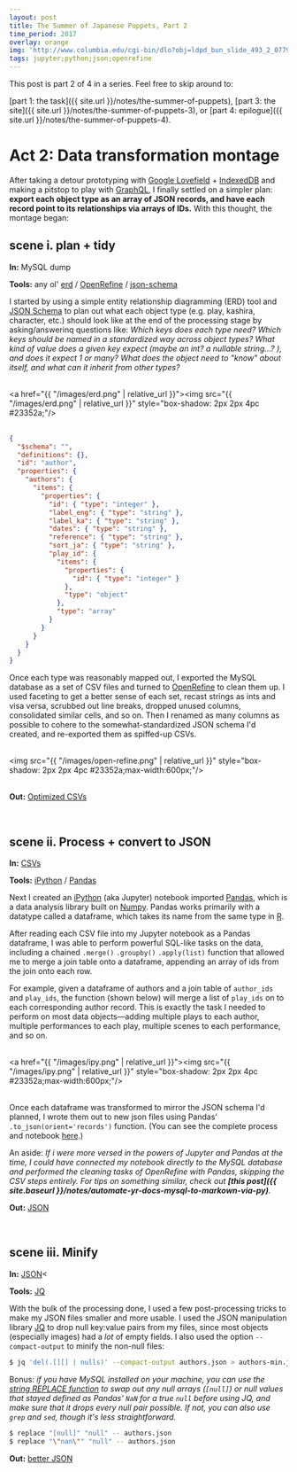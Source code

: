 ```yaml
---
layout: post
title: The Summer of Japanese Puppets, Part 2
time_period: 2017
overlay: orange
img: 'http://www.columbia.edu/cgi-bin/dlo?obj=ldpd_bun_slide_493_2_0779_0826&size=medium'
tags: jupyter;python;json;openrefine
---
```


This post is part 2 of 4 in a series. Feel free to skip around to:

[part 1: the task]({{ site.url }}/notes/the-summer-of-puppets),
[part 3: the site]({{ site.url }}/notes/the-summer-of-puppets-3), or
[part 4: epilogue]({{ site.url }}/notes/the-summer-of-puppets-4).

# Act 2: Data transformation montage

After taking a detour prototyping with [Google Lovefield](https://google.github.io/lovefield/) + [IndexedDB](https://developer.mozilla.org/en-US/docs/Web/API/IndexedDB_API) and making a pitstop to play with [GraphQL](http://graphql.org/), I finally settled on a simpler plan: __export each object type as an array of JSON records, and have each record point to its relationships via arrays of IDs.__ With this thought, the montage began:

## scene i. plan + tidy

__In:__ MySQL dump

__Tools:__ any ol' [erd](https://www.draw.io/) / [OpenRefine](http://openrefine.org/) / [json-schema](http://json-schema.org/)

I started by using a simple entity relationship diagramming (ERD) tool and [JSON Schema](http://json-schema.org/) to plan out what each object type (e.g. play, kashira, character, etc.) should look like at the end of the processing stage by asking/answerinq questions like: _Which keys does each type need? Which keys should be named in a standardized way across object types? What kind of value does a given key expect (maybe an int? a nullable string...? ), and does it expect 1 or many? What does the object need to "know" about itself, and what can it inherit from other types?_

<br><a href="{{ "/images/erd.png" | relative_url }}"><img src="{{ "/images/erd.png" | relative_url }}" style="box-shadow: 2px 2px 4pc #23352a;"/></a><br><br>


```json
{
  "$schema": "",
  "definitions": {},
  "id": "author",
  "properties": {
    "authors": {
      "items": {
        "properties": {
          "id": { "type": "integer" },
          "label_eng": { "type": "string" },
          "label_ka": { "type": "string" },
          "dates": { "type": "string" },
          "reference": { "type": "string" },
          "sort_ja": { "type": "string" },
          "play_id": {
            "items": {
              "properties": {
                "id": { "type": "integer" }
              },
              "type": "object"
            },
            "type": "array"
          }
        }
      }
    }
  }
}
```

Once each type was reasonably mapped out, I exported the MySQL database as a set of CSV files and turned to [OpenRefine](http://openrefine.org/) to clean them up. I used faceting to get a better sense of each set, recast strings as ints and visa versa, scrubbed out line breaks, dropped unused columns, consolidated similar cells, and so on. Then I renamed as many columns as possible to cohere to the somewhat-standardized JSON schema I'd created, and re-exported them as spiffed-up CSVs.

<br><img src="{{ "/images/open-refine.png" | relative_url }}" style="box-shadow: 2px 2px 4pc #23352a;max-width:600px;"/><br><br>

__Out:__ [Optimized CSVs](https://github.com/mnyrop/bunraku-ipy/tree/master/in)

<br>


## scene ii. Process + convert to JSON

__In:__ [CSVs](https://github.com/mnyrop/bunraku-ipy/tree/master/in)</span>

__Tools:__ [iPython](https://ipython.org/) / [Pandas](http://pandas.pydata.org/)

Next I created an [iPython](https://ipython.org/) (aka Jupyter) notebook imported [Pandas](http://pandas.pydata.org/), which is a data analysis library built on [Numpy](http://www.numpy.org/). Pandas works primarily with a datatype called a dataframe, which takes its name from the same type in [R](https://www.r-project.org/about.html).

After reading each CSV file into my Jupyter notebook as a Pandas dataframe, I was able to perform powerful SQL-like tasks on the data, including a chained `.merge()` `.groupby()` `.apply(list)` function that allowed me to merge a join table onto a dataframe, appending an array of ids from the join onto each row.

For example, given a dataframe of authors and a join table of `author_ids` and `play_ids`, the function (shown below) will merge a list of `play_ids` on to each corresponding author record. This is exactly the task I needed to perform on most data objects—adding multiple plays to each author, multiple performances to each play, multiple scenes to each performance, and so on.

<br><a href="{{ "/images/ipy.png" | relative_url }}"><img src="{{ "/images/ipy.png" | relative_url }}" style="box-shadow: 2px 2px 4pc #23352a;max-width:600px;"/></a><br><br>

Once each dataframe was transformed to mirror the JSON schema I'd planned, I wrote them out to new json files using Pandas' `.to_json(orient='records')` function. (You can see the complete process and notebook [here](https://github.com/mnyrop/bunraku-ipy/blob/master/bunraku-online.ipynb).)

An aside: _If i were more versed in the powers of Jupyter and Pandas at the time, I could have connected my notebook directly to the MySQL database and performed the cleaning tasks of OpenRefine with Pandas, skipping the CSV steps entirely. For tips on something similar, check out **[this post]({{ site.baseurl }}/notes/automate-yr-docs-mysql-to-markown-via-py)**._

__Out:__ [JSON](https://github.com/mnyrop/bunraku-ipy/tree/master/out/json)

<br>

## scene iii. Minify

__In:__ [JSON](https://github.com/mnyrop/bunraku-ipy/tree/master/out/json)<

__Tools:__ [JQ](https://stedolan.github.io/jq/)

With the bulk of the processing done, I used a few post-processing tricks to make my JSON files smaller and more usable. I used the JSON manipulation library [JQ](https://stedolan.github.io/jq/) to drop null key:value pairs from my files, since most objects (especially images) had a _lot_ of empty fields. I also used the option `--compact-output` to minify the non-null files:

```bash
$ jq 'del(.[][] | nulls)' --compact-output authors.json > authors-min.json
```

Bonus: _if you have MySQL installed on your machine, you can use the [string REPLACE function](https://stackoverflow.com/questions/5956993/mysql-string-replace) to swap out any null arrays (`[null]`) or null values that stayed defined as Pandas' `NaN` for a true `null` before using JQ, and make sure that it drops *every* null pair possible. If not, you can also use `grep` and `sed`, though it's less straightforward._

```bash
$ replace "[null]" "null" -- authors.json
$ replace "\"nan\"" "null" -- authors.json
```


__Out:__ [better JSON](https://github.com/mnyrop/bunraku-ipy/tree/master/post-processing/json)

